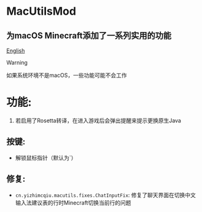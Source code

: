 # MacUtilsMod
## 为macOS Minecraft添加了一系列实用的功能

[English](/README.md)

> [!WARNING]
> 如果系统环境不是macOS，一些功能可能不会工作

# 功能:
1. 若启用了Rosetta转译，在进入游戏后会弹出提醒来提示更换原生Java

## 按键:
- 解锁鼠标指针（默认为`）

## 修复:
- ```cn.yizhimcqiu.macutils.fixes.ChatInputFix```: 修复了聊天界面在切换中文输入法建议表的行时Minecraft切换当前行的问题
